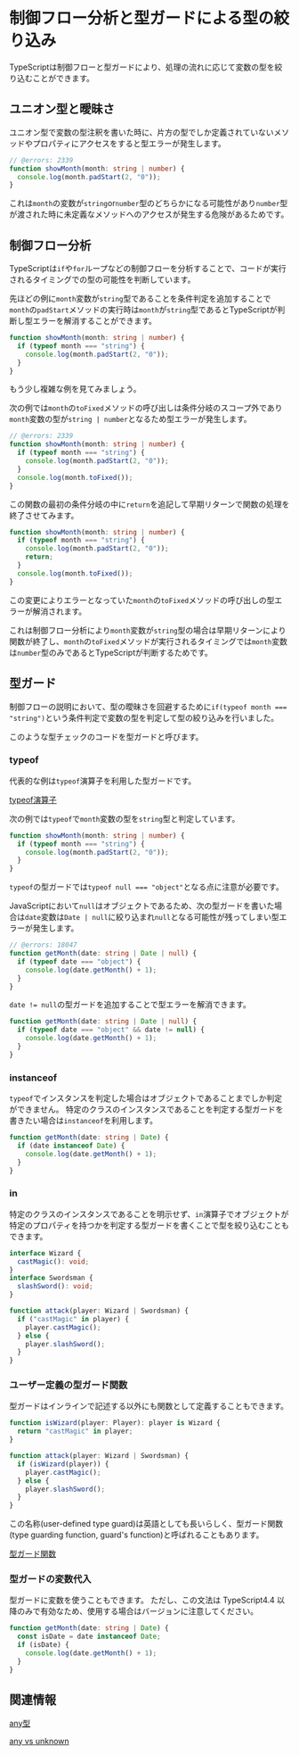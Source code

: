 # 制御フロー分析と型ガードによる型の絞り込み

TypeScriptは制御フローと型ガードにより、処理の流れに応じて変数の型を絞り込むことができます。

## ユニオン型と曖昧さ

ユニオン型で変数の型注釈を書いた時に、片方の型でしか定義されていないメソッドやプロパティにアクセスをすると型エラーが発生します。

```ts twoslash
// @errors: 2339
function showMonth(month: string | number) {
  console.log(month.padStart(2, "0"));
}
```

これは`month`の変数が`string`or`number`型のどちらかになる可能性があり`number`型が渡された時に未定義なメソッドへのアクセスが発生する危険があるためです。

## 制御フロー分析

TypeScriptは`if`や`for`ループなどの制御フローを分析することで、コードが実行されるタイミングでの型の可能性を判断しています。

先ほどの例に`month`変数が`string`型であることを条件判定を追加することで`month`の`padStart`メソッドの実行時は`month`が`string`型であるとTypeScriptが判断し型エラーを解消することができます。

```ts twoslash
function showMonth(month: string | number) {
  if (typeof month === "string") {
    console.log(month.padStart(2, "0"));
  }
}
```

もう少し複雑な例を見てみましょう。

次の例では`month`の`toFixed`メソッドの呼び出しは条件分岐のスコープ外であり`month`変数の型が`string | number`となるため型エラーが発生します。

```ts twoslash
// @errors: 2339
function showMonth(month: string | number) {
  if (typeof month === "string") {
    console.log(month.padStart(2, "0"));
  }
  console.log(month.toFixed());
}
```

この関数の最初の条件分岐の中に`return`を追記して早期リターンで関数の処理を終了させてみます。

```ts twoslash
function showMonth(month: string | number) {
  if (typeof month === "string") {
    console.log(month.padStart(2, "0"));
    return;
  }
  console.log(month.toFixed());
}
```

この変更によりエラーとなっていた`month`の`toFixed`メソッドの呼び出しの型エラーが解消されます。

これは制御フロー分析により`month`変数が`string`型の場合は早期リターンにより関数が終了し、`month`の`toFixed`メソッドが実行されるタイミングでは`month`変数は`number`型のみであるとTypeScriptが判断するためです。

## 型ガード

制御フローの説明において、型の曖昧さを回避するために`if(typeof month === "string")`という条件判定で変数の型を判定して型の絞り込みを行いました。

このような型チェックのコードを型ガードと呼びます。

### typeof

代表的な例は`typeof`演算子を利用した型ガードです。

[typeof演算子](../values-types-variables/typeof-operator.md)

次の例では`typeof`で`month`変数の型を`string`型と判定しています。

```ts twoslash
function showMonth(month: string | number) {
  if (typeof month === "string") {
    console.log(month.padStart(2, "0"));
  }
}
```

`typeof`の型ガードでは`typeof null === "object"`となる点に注意が必要です。

JavaScriptにおいて`null`はオブジェクトであるため、次の型ガードを書いた場合は`date`変数は`Date | null`に絞り込まれ`null`となる可能性が残ってしまい型エラーが発生します。

```ts twoslash
// @errors: 18047
function getMonth(date: string | Date | null) {
  if (typeof date === "object") {
    console.log(date.getMonth() + 1);
  }
}
```

`date != null`の型ガードを追加することで型エラーを解消できます。

```ts twoslash
function getMonth(date: string | Date | null) {
  if (typeof date === "object" && date != null) {
    console.log(date.getMonth() + 1);
  }
}
```

### instanceof

`typeof`でインスタンスを判定した場合はオブジェクトであることまでしか判定ができません。
特定のクラスのインスタンスであることを判定する型ガードを書きたい場合は`instanceof`を利用します。

```ts twoslash
function getMonth(date: string | Date) {
  if (date instanceof Date) {
    console.log(date.getMonth() + 1);
  }
}
```

### in

特定のクラスのインスタンスであることを明示せず、`in`演算子でオブジェクトが特定のプロパティを持つかを判定する型ガードを書くことで型を絞り込むこともできます。

```ts twoslash
interface Wizard {
  castMagic(): void;
}
interface Swordsman {
  slashSword(): void;
}

function attack(player: Wizard | Swordsman) {
  if ("castMagic" in player) {
    player.castMagic();
  } else {
    player.slashSword();
  }
}
```

### ユーザー定義の型ガード関数

型ガードはインラインで記述する以外にも関数として定義することもできます。

```ts
function isWizard(player: Player): player is Wizard {
  return "castMagic" in player;
}

function attack(player: Wizard | Swordsman) {
  if (isWizard(player)) {
    player.castMagic();
  } else {
    player.slashSword();
  }
}
```

この名称(user-defined type guard)は英語としても長いらしく、型ガード関数(type guarding function, guard's function)と呼ばれることもあります。

[型ガード関数](../functions/type-guard-functions.md)

### 型ガードの変数代入

型ガードに変数を使うこともできます。
ただし、この文法は TypeScript4.4 以降のみで有効なため、使用する場合はバージョンに注意してください。

```ts twoslash
function getMonth(date: string | Date) {
  const isDate = date instanceof Date;
  if (isDate) {
    console.log(date.getMonth() + 1);
  }
}
```

## 関連情報

[any型](../values-types-variables/any.md)

[any vs unknown](any-vs-unknown.md)
